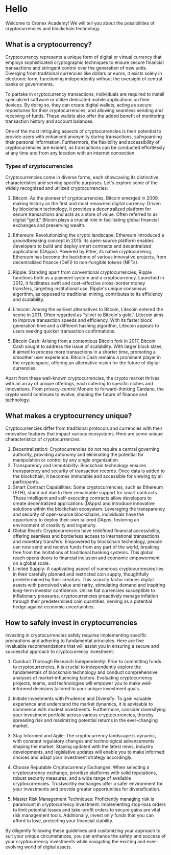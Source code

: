 # Hello

Welcome to Cronex Academy! We will tell you about the possibilities of cryptocurrencies and blockchain technology.

## What is a cryptocurrency?

Cryptocurrency represents a unique form of digital or virtual currency that employs sophisticated cryptographic techniques to ensure secure financial transactions and stringent control over the generation of new units. Diverging from traditional currencies like dollars or euros, it exists solely in electronic form, functioning independently without the oversight of central banks or governments.

To partake in cryptocurrency transactions, individuals are required to install specialized software or utilize dedicated mobile applications on their devices. By doing so, they can create digital wallets, acting as secure repositories for their cryptocurrencies, and allowing seamless sending and receiving of funds. These wallets also offer the added benefit of monitoring transaction history and account balances.

One of the most intriguing aspects of cryptocurrencies is their potential to provide users with enhanced anonymity during transactions, safeguarding their personal information. Furthermore, the flexibility and accessibility of cryptocurrencies are evident, as transactions can be conducted effortlessly at any time and from any location with an internet connection.

### Types of cryptocurrencies

Cryptocurrencies come in diverse forms, each showcasing its distinctive characteristics and serving specific purposes. Let's explore some of the widely recognized and utilized cryptocurrencies:

1.  Bitcoin: As the pioneer of cryptocurrencies, Bitcoin emerged in 2009, making history as the first and most renowned digital currency. Driven by blockchain technology, it provides a decentralized platform for secure transactions and acts as a store of value. Often referred to as digital "gold," Bitcoin plays a crucial role in facilitating global financial exchanges and preserving wealth.
    
2.  Ethereum: Revolutionizing the crypto landscape, Ethereum introduced a groundbreaking concept in 2015. Its open-source platform enables developers to build and deploy smart contracts and decentralized applications (DApps). Powered by Ether, its native cryptocurrency, Ethereum has become the backbone of various innovative projects, from decentralized finance (DeFi) to non-fungible tokens (NFTs).
    
3.  Ripple: Standing apart from conventional cryptocurrencies, Ripple functions both as a payment system and a cryptocurrency. Launched in 2012, it facilitates swift and cost-effective cross-border money transfers, targeting institutional use. Ripple's unique consensus algorithm, as opposed to traditional mining, contributes to its efficiency and scalability.
    
4.  Litecoin: Among the earliest alternatives to Bitcoin, Litecoin entered the scene in 2011. Often regarded as "silver to Bitcoin's gold," Litecoin aims to improve transaction speeds and efficiency. With its faster block generation time and a different hashing algorithm, Litecoin appeals to users seeking quicker transaction confirmations.
    
5.  Bitcoin Cash: Arising from a contentious Bitcoin fork in 2017, Bitcoin Cash sought to address the issue of scalability. With larger block sizes, it aimed to process more transactions in a shorter time, promoting a smoother user experience. Bitcoin Cash remains a prominent player in the crypto space, offering an alternative vision for the future of digital currencies.
    
Apart from these well-known cryptocurrencies, the crypto market thrives with an array of unique offerings, each catering to specific niches and innovations. From privacy-centric Monero to forward-thinking Cardano, the crypto world continues to evolve, shaping the future of finance and technology.

  
## What makes a cryptocurrency unique?

Cryptocurrencies differ from traditional protocols and currencies with their innovative features that impact various ecosystems. Here are some unique characteristics of cryptocurrencies:
1.  Decentralization: Cryptocurrencies do not require a central governing authority, providing autonomy and eliminating the potential for manipulation or control by any single organization.
2.  Transparency and immutability: Blockchain technology ensures transparency and security of transaction records. Once data is added to the blockchain, it becomes immutable and accessible for viewing by all participants.
3.  Smart Contract Capabilities: Some cryptocurrencies, such as Ethereum (ETH), stand out due to their remarkable support for smart contracts. These intelligent and self-executing contracts allow developers to create decentralized applications (DApps) and introduce innovative solutions within the blockchain ecosystem. Leveraging the transparency and security of open-source blockchains, individuals have the opportunity to deploy their own tailored DApps, fostering an environment of creativity and ingenuity. 
4.  Global Reach: Cryptocurrencies have redefined financial accessibility, offering seamless and borderless access to international transactions and monetary transfers. Empowered by blockchain technology, people can now send and receive funds from any part of the world, breaking free from the limitations of traditional banking systems. This global reach opens doors to financial inclusion and economic empowerment on a global scale.    
5.  Limited Supply: A captivating aspect of numerous cryptocurrencies lies in their carefully planned and restricted coin supply, thoughtfully predetermined by their creators. This scarcity factor imbues digital assets with perceived value and rarity, stimulating demand and inspiring long-term investor confidence. Unlike fiat currencies susceptible to inflationary pressures, cryptocurrencies proactively manage inflation through their predetermined coin quantities, serving as a potential hedge against economic uncertainties.

## How to safely invest in cryptocurrencies

Investing in cryptocurrencies safely requires implementing specific precautions and adhering to fundamental principles. Here are five invaluable recommendations that will assist you in ensuring a secure and successful approach to cryptocurrency investment:

1.  Conduct Thorough Research Independently: Prior to committing funds to cryptocurrencies, it is crucial to independently explore the fundamentals of blockchain technology and conduct comprehensive analyses of market-influencing factors. Evaluating cryptocurrency projects, teams, and technologies will empower you to make well-informed decisions tailored to your unique investment goals.
    
2.  Initiate Investments with Prudence and Diversify: To gain valuable experience and understand the market dynamics, it is advisable to commence with modest investments. Furthermore, consider diversifying your investment portfolio across various cryptocurrencies, thereby spreading risk and maximizing potential returns in the ever-changing market.
    
3.  Stay Informed and Agile: The cryptocurrency landscape is dynamic, with constant regulatory changes and technological advancements shaping the market. Staying updated with the latest news, industry developments, and legislative updates will enable you to make informed choices and adapt your investment strategy accordingly.
    
4.  Choose Reputable Cryptocurrency Exchanges: When selecting a cryptocurrency exchange, prioritize platforms with solid reputations, robust security measures, and a wide range of available cryptocurrencies. Trustworthy exchanges offer a safer environment for your investments and provide greater opportunities for diversification.
    
5.  Master Risk Management Techniques: Proficiently managing risk is paramount in cryptocurrency investment. Implementing stop-loss orders to limit potential losses and take-profit orders to secure gains are vital risk management tools. Additionally, invest only funds that you can afford to lose, protecting your financial stability.
    

By diligently following these guidelines and customizing your approach to suit your unique circumstances, you can enhance the safety and success of your cryptocurrency investments while navigating the exciting and ever-evolving world of digital assets.


<!--stackedit_data:
eyJoaXN0b3J5IjpbODMxMjE3MTM1XX0=
-->